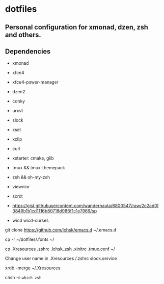 # dotfiles
## Personal configuration for xmonad, dzen, zsh and others.

## Dependencies

* xmonad

* xfce4

* xfce4-power-manager

* dzen2

* conky

* urxvt

* slock

* xsel

* xclip

* curl

* xstarter: cmake, glib

* tmux && tmux-themepack

* zsh && oh-my-zsh

* viewnior

* scrot

* https://gist.githubusercontent.com/wandernauta/6800547/raw/2c2ad0f3849b1b1cd1116b80718d986f1c1e7966/sp

* wicd wicd-curses

git clone https://github.com/lchsk/emacs.d ~/.emacs.d

cp -r ~/dotfiles/.fonts ~/

cp .Xresources .zshrc .lchsk_zsh .xinitrc .tmux.conf ~/

Change user name in .Xresources  /.zshrc slock.service

xrdb -merge ~/.Xresources

chsh -s `which zsh`
